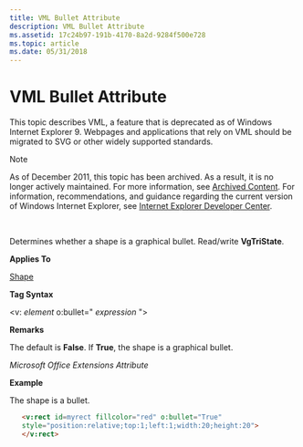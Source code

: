 ```yaml
---
title: VML Bullet Attribute
description: VML Bullet Attribute
ms.assetid: 17c24b97-191b-4170-8a2d-9284f500e728
ms.topic: article
ms.date: 05/31/2018
---
```


# VML Bullet Attribute

This topic describes VML, a feature that is deprecated as of Windows Internet Explorer 9. Webpages and applications that rely on VML should be migrated to SVG or other widely supported standards.

> [!Note]  
> As of December 2011, this topic has been archived. As a result, it is no longer actively maintained. For more information, see [Archived Content](https://docs.microsoft.com/previous-versions/windows/internet-explorer/ie-developer/). For information, recommendations, and guidance regarding the current version of Windows Internet Explorer, see [Internet Explorer Developer Center](https://msdn.microsoft.com/ie/).

 

Determines whether a shape is a graphical bullet. Read/write **VgTriState**.

**Applies To**

[Shape](shape-element--vml.md)

**Tag Syntax**

<v: *element* o:bullet=" *expression* ">

**Remarks**

The default is **False**. If **True**, the shape is a graphical bullet.

*Microsoft Office Extensions Attribute*

**Example**

The shape is a bullet.


```HTML
   <v:rect id=myrect fillcolor="red" o:bullet="True"
   style="position:relative;top:1;left:1;width:20;height:20">
   </v:rect>
```



 

 





